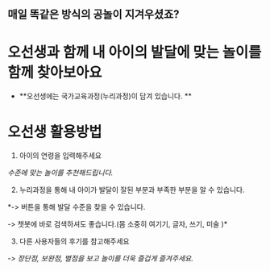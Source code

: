 ## **매일 똑같은 방식의 공놀이 지겨우셨죠?**

# **오선생과 함께 내 아이의 발달에 맞는 놀이를 함께 찾아보아요**  

* **오선생에는 국가교육과정(누리과정)이 담겨 있습니다. **





# 오선생 활용방법

1. 아이의 연령을 입력해주세요 

*수준에 맞는 놀이를 추천해드립니다.*

2. 누리과정을 통해 내 아이가 발달이 잘된 부분과 부족한 부분을 알 수 있습니다.

*-> 버튼을 통해 발달 수준을 찾을 수 있습니다.

-> 챗봇에 바로 검색하셔도 좋습니다.(몸 소중히 여기기, 글자, 쓰기, 미술 )*

3. 다른 사용자들의 후기를 참고해주세요

*-> 장단점, 보완점, 별점을 보고 놀이를 더욱 즐겁게 즐겨주세요.*
